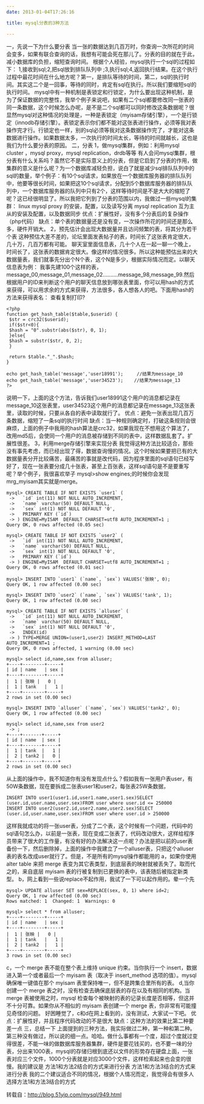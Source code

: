 ```yaml
---
date: 2013-01-04T17:26:16

title: mysql分表的3种方法

---
```


一，先说一下为什么要分表
当一张的数据达到几百万时，你查询一次所花的时间会变多，如果有联合查询的话，我想有可能会死在那儿了。分表的目的就在于此，减小数据库的负担，缩短查询时间。
根据个人经验，mysql执行一个sql的过程如下：
1,接收到sql;2,把sql放到排队队列中 ;3,执行sql;4,返回执行结果。在这个执行过程中最花时间在什么地方呢？第一，是排队等待的时间，第二，sql的执行时间。其实这二个是一回事，等待的同时，肯定有sql在执行。所以我们要缩短sql的执行时间。
mysql中有一种机制是表锁定和行锁定，为什么要出现这种机制，是为了保证数据的完整性，我举个例子来说吧，如果有二个sql都要修改同一张表的同一条数据，这个时候怎么办呢，是不是二个sql都可以同时修改这条数据呢？很显然mysql对这种情况的处理是，一种是表锁定（myisam存储引擎），一个是行锁定（innodb存储引擎）。表锁定表示你们都不能对这张表进行操作，必须等我对表操作完才行。行锁定也一样，别的sql必须等我对这条数据操作完了，才能对这条数据进行操作。如果数据太多，一次执行的时间太长，等待的时间就越长，这也是我们为什么要分表的原因。
二，分表
1，做mysql集群，例如：利用mysql cluster ，mysql proxy，mysql replication，drdb等等
有人会问mysql集群，根分表有什么关系吗？虽然它不是实际意义上的分表，但是它启到了分表的作用，做集群的意义是什么呢？为一个数据库减轻负担，说白了就是减少sql排队队列中的sql的数量，举个例子：有10个sql请求，如果放在一个数据库服务器的排队队列中，他要等很长时间，如果把这10个sql请求，分配到5个数据库服务器的排队队列中，一个数据库服务器的队列中只有2个，这样等待时间是不是大大的缩短了呢？这已经很明显了。所以我把它列到了分表的范围以内，我做过一些mysql的集群：
linux mysql proxy 的安装，配置，以及读写分离
mysql replication 互为主从的安装及配置，以及数据同步
优点：扩展性好，没有多个分表后的复杂操作（php代码）
缺点：单个表的数据量还是没有变，一次操作所花的时间还是那么多，硬件开销大。
2，预先估计会出现大数据量并且访问频繁的表，将其分为若干个表
这种预估大差不差的，论坛里面发表帖子的表，时间长了这张表肯定很大，几十万，几百万都有可能。 聊天室里面信息表，几十个人在一起一聊一个晚上，时间长了，这张表的数据肯定很大。像这样的情况很多。所以这种能预估出来的大数据量表，我们就事先分出个N个表，这个N是多少，根据实际情况而定。以聊天信息表为例：
我事先建100个这样的表，message_00,message_01,message_02..........message_98,message_99.然后根据用户的ID来判断这个用户的聊天信息放到哪张表里面，你可以用hash的方式来获得，可以用求余的方式来获得，方法很多，各人想各人的吧。下面用hash的方法来获得表名：
查看复制打印?
```
<?php  
function get_hash_table($table,$userid) {  
 $str = crc32($userid);  
 if($str<0){  
 $hash = "0".substr(abs($str), 0, 1);  
 }else{  
 $hash = substr($str, 0, 2);  
 }  
  
 return $table."_".$hash;  
}  
  
echo get_hash_table('message','user18991');     //结果为message_10  
echo get_hash_table('message','user34523');    //结果为message_13  
?>  
```

说明一下，上面的这个方法，告诉我们user18991这个用户的消息都记录在message_10这张表里，user34523这个用户的消息都记录在message_13这张表里，读取的时候，只要从各自的表中读取就行了。
优点：避免一张表出现几百万条数据，缩短了一条sql的执行时间
缺点：当一种规则确定时，打破这条规则会很麻烦，上面的例子中我用的hash算法是crc32，如果我现在不想用这个算法了，改用md5后，会使同一个用户的消息被存储到不同的表中，这样数据乱套了。扩展性很差。
3，利用merge存储引擎来实现分表
我觉得这种方法比较适合，那些没有事先考虑，而已经出现了得，数据查询慢的情况。这个时候如果要把已有的大数据量表分开比较痛苦，最痛苦的事就是改代码，因为程序里面的sql语句已经写好了，现在一张表要分成几十张表，甚至上百张表，这样sql语句是不是要重写呢？举个例子，我很喜欢举子
mysql>show engines;的时候你会发现mrg_myisam其实就是merge。

```
mysql> CREATE TABLE IF NOT EXISTS `user1` (  
 ->   `id` int(11) NOT NULL AUTO_INCREMENT,  
 ->   `name` varchar(50) DEFAULT NULL,  
 ->   `sex` int(1) NOT NULL DEFAULT '0',  
 ->   PRIMARY KEY (`id`)  
 -> ) ENGINE=MyISAM  DEFAULT CHARSET=utf8 AUTO_INCREMENT=1 ;  
Query OK, 0 rows affected (0.05 sec)  
  
mysql> CREATE TABLE IF NOT EXISTS `user2` (  
 ->   `id` int(11) NOT NULL AUTO_INCREMENT,  
 ->   `name` varchar(50) DEFAULT NULL,  
 ->   `sex` int(1) NOT NULL DEFAULT '0',  
 ->   PRIMARY KEY (`id`)  
 -> ) ENGINE=MyISAM  DEFAULT CHARSET=utf8 AUTO_INCREMENT=1 ;  
Query OK, 0 rows affected (0.01 sec)  
  
mysql> INSERT INTO `user1` (`name`, `sex`) VALUES('张映', 0);  
Query OK, 1 row affected (0.00 sec)  
  
mysql> INSERT INTO `user2` (`name`, `sex`) VALUES('tank', 1);  
Query OK, 1 row affected (0.00 sec)  
  
mysql> CREATE TABLE IF NOT EXISTS `alluser` (  
 ->   `id` int(11) NOT NULL AUTO_INCREMENT,  
 ->   `name` varchar(50) DEFAULT NULL,  
 ->   `sex` int(1) NOT NULL DEFAULT '0',  
 ->   INDEX(id)  
 -> ) TYPE=MERGE UNION=(user1,user2) INSERT_METHOD=LAST AUTO_INCREMENT=1 ;  
Query OK, 0 rows affected, 1 warning (0.00 sec)  
  
mysql> select id,name,sex from alluser;  
+----+--------+-----+  
| id | name   | sex |  
+----+--------+-----+  
|  1 | 张映 |   0 |  
|  1 | tank   |   1 |  
+----+--------+-----+  
2 rows in set (0.00 sec)  
  
mysql> INSERT INTO `alluser` (`name`, `sex`) VALUES('tank2', 0);  
Query OK, 1 row affected (0.00 sec)  
  
mysql> select id,name,sex from user2  
 -> ;  
+----+-------+-----+  
| id | name  | sex |  
+----+-------+-----+  
|  1 | tank  |   1 |  
|  2 | tank2 |   0 |  
+----+-------+-----+  
2 rows in set (0.00 sec)  
```

从上面的操作中，我不知道你有没有发现点什么？假如我有一张用户表user，有50W条数据，现在要拆成二张表user1和user2，每张表25W条数据，
```
INSERT INTO user1(user1.id,user1.name,user1.sex)SELECT (user.id,user.name,user.sex)FROM user where user.id <= 250000
INSERT INTO user2(user2.id,user2.name,user2.sex)SELECT (user.id,user.name,user.sex)FROM user where user.id > 250000
```

这样我就成功的将一张user表，分成了二个表，这个时候有一个问题，代码中的sql语句怎么办，以前是一张表，现在变成二张表了，代码改动很大，这样给程序员带来了很大的工作量，有没有好的办法解决这一点呢？办法是把以前的user表备份一下，然后删除掉，上面的操作中我建立了一个alluser表，只把这个alluser表的表名改成user就行了。但是，不是所有的mysql操作都能用的
a，如果你使用 alter table 来把 merge 表变为其它表类型，到底层表的映射就被丢失了。取而代之的，来自底层 myisam 表的行被复制到已更换的表中，该表随后被指定新类型。
b，网上看到一些说replace不起作用，我试了一下可以起作用的。晕一个先
```
mysql> UPDATE alluser SET sex=REPLACE(sex, 0, 1) where id=2;  
Query OK, 1 row affected (0.00 sec)  
Rows matched: 1  Changed: 1  Warnings: 0  
  
mysql> select * from alluser;  
+----+--------+-----+  
| id | name   | sex |  
+----+--------+-----+  
|  1 | 张映 |   0 |  
|  1 | tank   |   1 |  
|  2 | tank2  |   1 |  
+----+--------+-----+  
3 rows in set (0.00 sec)  
```

c，一个 merge 表不能在整个表上维持 unique 约束。当你执行一个 insert，数据进入第一个或者最后一个 myisam 表（取决于 insert_method 选项的值）。mysql 确保唯一键值在那个 myisam 表里保持唯一，但不是跨集合里所有的表。
d,当你创建一个 merge 表之时，没有检查去确保底层表的存在以及有相同的机构。当 merge 表被使用之时，mysql 检查每个被映射的表的记录长度是否相等，但这并不十分可靠。如果你从不相似的 myisam 表创建一个 merge 表，你非常有可能撞见奇怪的问题。
好困睡觉了，c和d在网上看到的，没有测试，大家试一下吧。
优点：扩展性好，并且程序代码改动的不是很大
缺点：这种方法的效果比第二种要差一点
三，总结一下
上面提到的三种方法，我实际做过二种，第一种和第二种。第三种没有做过，所以说的细一点。哈哈。做什么事都有一个度，超过个度就过变得很差，不能一味的做数据库服务器集群，硬件是要花钱买的，也不要一味的分表，分出来1000表，mysql的存储归根到底还以文件的形势存在硬盘上面，一张表对应三个文件，1000个分表就是对应3000个文件，这样检索起来也会变的很慢。我的建议是
方法1和方法2结合的方式来进行分表
方法1和方法3结合的方式来进行分表
我的二个建议适合不同的情况，根据个人情况而定，我觉得会有很多人选择方法1和方法3结合的方式

转载自：http://blog.51yip.com/mysql/949.html
